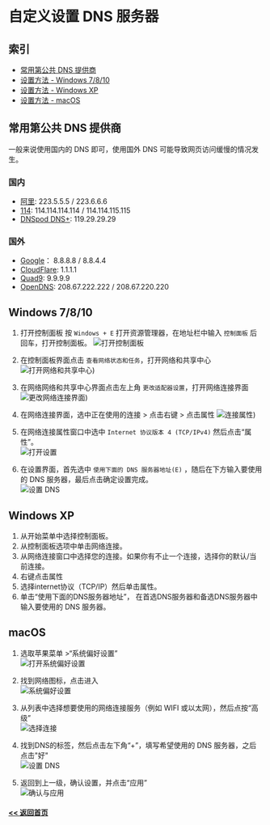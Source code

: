 # 自定义设置 DNS 服务器

## 索引
- [常用第公共 DNS 提供商](#常用第公共-dns-提供商)
- [设置方法 - Windows 7/8/10](#windows-7810)
- [设置方法 - Windows XP](#windows-xp)
- [设置方法 - macOS](#macos)

## 常用第公共 DNS 提供商
一般来说使用国内的 DNS 即可，使用国外 DNS 可能导致网页访问缓慢的情况发生。

### 国内
- [阿里](http://www.alidns.com/): 223.5.5.5 / 223.6.6.6
- [114](https://www.114dns.com/): 114.114.114.114 / 114.114.115.115
- [DNSpod DNS+](https://www.dnspod.cn/Products/Public.DNS): 119.29.29.29  

### 国外
- [Google](https://developers.google.com/speed/public-dns/docs/using)： 8.8.8.8 / 8.8.4.4
- [CloudFlare](https://1.1.1.1/): 1.1.1.1
- [Quad9](https://www.quad9.net/): 9.9.9.9
- [OpenDNS](https://www.opendns.com/): 208.67.222.222 / 208.67.220.220

## Windows 7/8/10
1. 打开控制面板
按 `Windows + E` 打开资源管理器，在地址栏中输入 `控制面板` 后回车，打开控制面板。
![打开控制面板](/img/dns1.png)

2. 在控制面板界面点击 `查看网络状态和任务`，打开网络和共享中心  
![打开网络和共享中心](/img/dns2.png))  

3. 在网络网络和共享中心界面点击左上角 `更改适配器设置`，打开网络连接界面  
![更改网络连接界面](/img/dns3.png))

4. 在网络连接界面，选中正在使用的连接 > 点击右键 > 点击属性
![连接属性](/img/dns4.png))

5. 在网络连接属性窗口中选中 `Internet 协议版本 4 (TCP/IPv4)` 然后点击“属性”。  
![打开设置](/img/dns5.png)

6. 在设置界面，首先选中 `使用下面的 DNS 服务器地址(E)` ，随后在下方输入要使用的 DNS 服务器，最后点击确定设置完成。  
![设置 DNS](/img/dns6.png)

## Windows XP  
1. 从开始菜单中选择控制面板。  
2. 从控制面板选项中单击网络连接。  
3. 从网络连接窗口中选择您的连接。如果你有不止一个连接，选择你的默认/当前连接。  
4. 右键点击属性  
5. 选择internet协议（TCP/IP）然后单击属性。    
6. 单击“使用下面的DNS服务器地址”， 在首选DNS服务器和备选DNS服务器中输入要使用的 DNS 服务器。  

## macOS
1. 选取苹果菜单 >“系统偏好设置”    
![打开系统偏好设置](/img/dns7.png)

2. 找到网络图标，点击进入  
![系统偏好设置](/img/dns8.png)

3. 从列表中选择想要使用的网络连接服务（例如 WIFI 或以太网），然后点按“高级”  
![选择连接](/img/dns9.png)

4. 找到DNS的标签，然后点击左下角“+”，填写希望使用的 DNS 服务器，之后点击"好"  
![设置 DNS](/img/dns10.png)

5. 返回到上一级，确认设置，并点击“应用”  
![确认与应用](/img/dns11.png)


#### [<< 返回首页](https://shadowsocks-help.github.io/Shadowsocks/)
